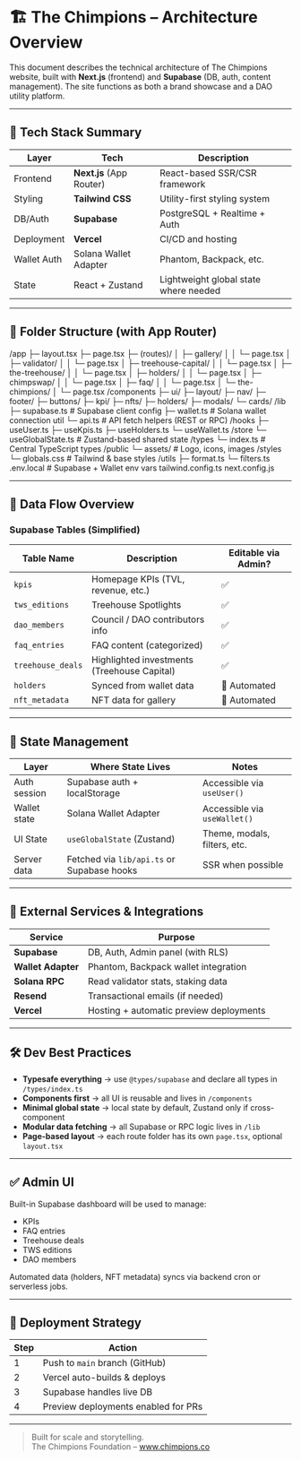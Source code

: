 # 🏗 The Chimpions – Architecture Overview

This document describes the technical architecture of The Chimpions website, built with **Next.js** (frontend) and **Supabase** (DB, auth, content management). The site functions as both a brand showcase and a DAO utility platform.

---

## 🔧 Tech Stack Summary

| Layer         | Tech                | Description                                     |
|---------------|---------------------|-------------------------------------------------|
| Frontend      | **Next.js** (App Router) | React-based SSR/CSR framework               |
| Styling       | **Tailwind CSS**    | Utility-first styling system                   |
| DB/Auth       | **Supabase**        | PostgreSQL + Realtime + Auth                   |
| Deployment    | **Vercel**          | CI/CD and hosting                              |
| Wallet Auth   | Solana Wallet Adapter | Phantom, Backpack, etc.                       |
| State         | React + Zustand     | Lightweight global state where needed          |

---

## 📁 Folder Structure (with App Router)

/app
├─ layout.tsx
├─ page.tsx
├─ (routes)/
│ ├─ gallery/
│ │ └─ page.tsx
│ ├─ validator/
│ │ └─ page.tsx
│ ├─ treehouse-capital/
│ │ └─ page.tsx
│ ├─ the-treehouse/
│ │ └─ page.tsx
│ ├─ holders/
│ │ └─ page.tsx
│ ├─ chimpswap/
│ │ └─ page.tsx
│ ├─ faq/
│ │ └─ page.tsx
│ └─ the-chimpions/
│ └─ page.tsx
/components
├─ ui/
├─ layout/
├─ nav/
├─ footer/
├─ buttons/
├─ kpi/
├─ nfts/
├─ holders/
├─ modals/
└─ cards/
/lib
├─ supabase.ts # Supabase client config
├─ wallet.ts # Solana wallet connection util
└─ api.ts # API fetch helpers (REST or RPC)
/hooks
├─ useUser.ts
├─ useKpis.ts
├─ useHolders.ts
└─ useWallet.ts
/store
└─ useGlobalState.ts # Zustand-based shared state
/types
└─ index.ts # Central TypeScript types
/public
└─ assets/ # Logo, icons, images
/styles
└─ globals.css # Tailwind & base styles
/utils
├─ format.ts
└─ filters.ts
.env.local # Supabase + Wallet env vars
tailwind.config.ts
next.config.js


---

## 🔄 Data Flow Overview

### Supabase Tables (Simplified)

| Table Name         | Description                                 | Editable via Admin? |
|--------------------|---------------------------------------------|----------------------|
| `kpis`             | Homepage KPIs (TVL, revenue, etc.)          | ✅                  |
| `tws_editions`     | Treehouse Spotlights                        | ✅                  |
| `dao_members`      | Council / DAO contributors info             | ✅                  |
| `faq_entries`      | FAQ content (categorized)                   | ✅                  |
| `treehouse_deals`  | Highlighted investments (Treehouse Capital) | ✅                  |
| `holders`          | Synced from wallet data                     | 🔄 Automated         |
| `nft_metadata`     | NFT data for gallery                        | 🔄 Automated         |

---

## 🧠 State Management

| Layer          | Where State Lives     | Notes                               |
|----------------|------------------------|-------------------------------------|
| Auth session   | Supabase auth + localStorage | Accessible via `useUser()`     |
| Wallet state   | Solana Wallet Adapter  | Accessible via `useWallet()`        |
| UI State       | `useGlobalState` (Zustand) | Theme, modals, filters, etc.   |
| Server data    | Fetched via `lib/api.ts` or Supabase hooks | SSR when possible         |

---

## 🔌 External Services & Integrations

| Service         | Purpose                                     |
|------------------|---------------------------------------------|
| **Supabase**     | DB, Auth, Admin panel (with RLS)            |
| **Wallet Adapter** | Phantom, Backpack wallet integration     |
| **Solana RPC**   | Read validator stats, staking data          |
| **Resend**       | Transactional emails (if needed)            |
| **Vercel**       | Hosting + automatic preview deployments     |

---

## 🛠 Dev Best Practices

- **Typesafe everything** → use `@types/supabase` and declare all types in `/types/index.ts`
- **Components first** → all UI is reusable and lives in `/components`
- **Minimal global state** → local state by default, Zustand only if cross-component
- **Modular data fetching** → all Supabase or RPC logic lives in `/lib`
- **Page-based layout** → each route folder has its own `page.tsx`, optional `layout.tsx`

---

## ✅ Admin UI

Built-in Supabase dashboard will be used to manage:
- KPIs
- FAQ entries
- Treehouse deals
- TWS editions
- DAO members

Automated data (holders, NFT metadata) syncs via backend cron or serverless jobs.

---

## 🚀 Deployment Strategy

| Step | Action |
|------|--------|
| 1    | Push to `main` branch (GitHub) |
| 2    | Vercel auto-builds & deploys |
| 3    | Supabase handles live DB |
| 4    | Preview deployments enabled for PRs |

---

> Built for scale and storytelling.  
> The Chimpions Foundation – www.chimpions.co

